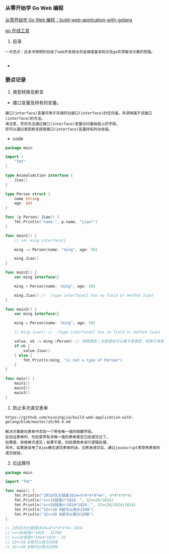 
### 从零开始学 Go Web 编程

[从零开始学 Go Web 编程：build-web-application-with-golang](https://github.com/astaxie/build-web-application-with-golang)

[go 在线工具](https://c.runoob.com/compile/21/)


1. 目录
```
一大亮点：这本书简明的总结了web开发相关的各维度基本知识及go实现解决方案的思路。


```
- 
  











### 要点记录

1. 类型转换及断言

- 接口变量及持有的变量。
```
接口(interface)变量可用于存储符合接口(interface)的任何值，并调用属于该接口(interface)的方法。
请注意，您将无法通过接口(interface)变量访问基础值上的字段。
您可以通过类型断言提取接口(interface)变量持有的动态值。
```

- code
```go
package main

import (
	"fmt"
)

type AnimalsAction interface {
	Jiao()
}

type Person struct {
	name string
	age  int
}

func (p Person) Jiao() {
	fmt.Println("name:", p.name, "jiao!")
}

func main1() {
	// var ming interface{}

	ming := Person{name: "ming", age: 50}

	ming.Jiao()
}

func main2() {
	var ming interface{}

	ming = Person{name: "ming", age: 50}

	ming.Jiao() //  (type interface{} has no field or method Jiao)
}

func main3() {
	var ming interface{}

	ming = Person{name: "ming", age: 50}

	// ming.Jiao() //  (type interface{} has no field or method Jiao)

	value, ok := ming.(Person) // 转换类型；也就是说可以属于某类型，和等于某类型是不一样的。
	if ok {
		value.Jiao()
	} else {
		fmt.Println(ming, "is not a type of Person")
	}
}

func main() {
	main1()
	main2()
	main3()
}
```


1. 防止多次递交表单
```
https://github.com/niuxingjie/build-web-application-with-golang/blob/master/zh/04.4.md

解决方案是在表单中添加一个带有唯一值的隐藏字段。
在验证表单时，先检查带有该唯一值的表单是否已经递交过了。
如果是，拒绝再次递交；如果不是，则处理表单进行逻辑处理。
另外，如果是采用了Ajax模式递交表单的话，当表单递交后，通过javascript来禁用表单的递交按钮。
```

2. 位运算符
```go
package main

import "fmt"

func main() {
	fmt.Println("2的10次方就是1024=4*4*4*4*4=", 4*4*4*4*4)
    fmt.Println("n<<10就是n*1024：", 32<<20/1024)
    fmt.Println("n<<20就是n*1024*1024：", 32<<20/1024/1024)
	fmt.Println("32<<10 B就可以表示32KB")
	fmt.Println("32<<20 B就可以表示32MB")
}

// 2的10次方就是1024=4*4*4*4*4= 1024
// n<<10就是n*1024： 32768
// n<<20就是n*1024*1024： 32
// 32<<10 B就可以表示32KB
// 32<<20 B就可以表示32MB
```
